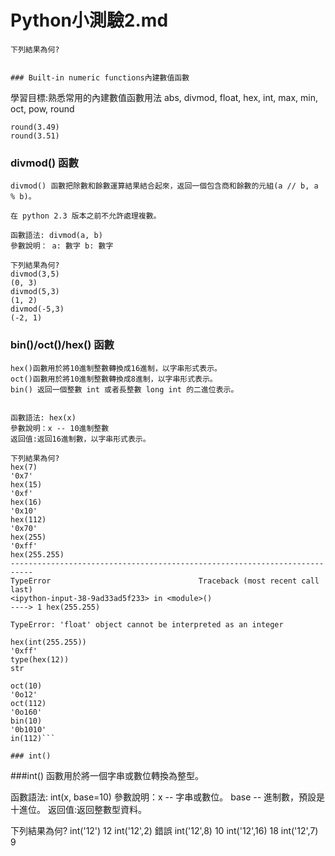 # Python小測驗2.md
```
下列結果為何?


### Built-in numeric functions內建數值函數
```
學習目標:熟悉常用的內建數值函數用法
abs, divmod, float, hex, int, max, min, oct,
pow, round
```
round(3.49)
round(3.51)
```
### divmod() 函數
```
divmod() 函數把除數和餘數運算結果結合起來，返回一個包含商和餘數的元組(a // b, a % b)。

在 python 2.3 版本之前不允許處理複數。

函數語法: divmod(a, b)
參數說明： a: 數字 b: 數字

下列結果為何?
divmod(3,5)
(0, 3)
divmod(5,3)
(1, 2)
divmod(-5,3)
(-2, 1)
```

### bin()/oct()/hex() 函數
```
hex()函數用於將10進制整數轉換成16進制，以字串形式表示。
oct()函數用於將10進制整數轉換成8進制，以字串形式表示。
bin() 返回一個整數 int 或者長整數 long int 的二進位表示。


函數語法: hex(x)
參數說明：x -- 10進制整數
返回值:返回16進制數，以字串形式表示。

下列結果為何?
hex(7)
'0x7'
hex(15)
'0xf'
hex(16)
'0x10'
hex(112)
'0x70'
hex(255)
'0xff'
hex(255.255)
---------------------------------------------------------------------------
TypeError                                 Traceback (most recent call last)
<ipython-input-38-9ad33ad5f233> in <module>()
----> 1 hex(255.255)

TypeError: 'float' object cannot be interpreted as an integer

hex(int(255.255))
'0xff'
type(hex(12))
str

oct(10)
'0o12'
oct(112)
'0o160'
bin(10)
'0b1010'
in(112)```

### int()
```
###int() 函數用於將一個字串或數位轉換為整型。

函數語法: int(x, base=10)
參數說明：x -- 字串或數位。     base -- 進制數，預設是十進位。
返回值:返回整數型資料。
 

下列結果為何?
int('12')
12
int('12',2)
錯誤
int('12',8)
10
int('12',16)
18
int('12',7)
9
```
